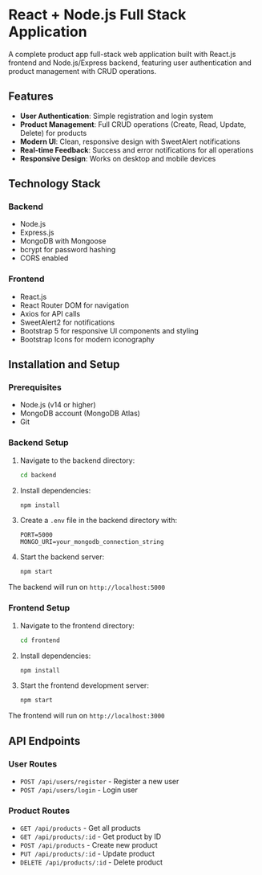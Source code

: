 # React + Node.js Full Stack Application

A complete product app full-stack web application built with React.js frontend and Node.js/Express backend, featuring user authentication and product management with CRUD operations.

## Features

- **User Authentication**: Simple registration and login system
- **Product Management**: Full CRUD operations (Create, Read, Update, Delete) for products
- **Modern UI**: Clean, responsive design with SweetAlert notifications
- **Real-time Feedback**: Success and error notifications for all operations
- **Responsive Design**: Works on desktop and mobile devices

## Technology Stack

### Backend
- Node.js
- Express.js
- MongoDB with Mongoose
- bcrypt for password hashing
- CORS enabled

### Frontend
- React.js 
- React Router DOM for navigation
- Axios for API calls
- SweetAlert2 for notifications
- Bootstrap 5 for responsive UI components and styling
- Bootstrap Icons for modern iconography



## Installation and Setup

### Prerequisites
- Node.js (v14 or higher)
- MongoDB account (MongoDB Atlas)
- Git

### Backend Setup

1. Navigate to the backend directory:
   ```bash
   cd backend
   ```

2. Install dependencies:
   ```bash
   npm install
   ```

3. Create a `.env` file in the backend directory with:
   ```
   PORT=5000
   MONGO_URI=your_mongodb_connection_string
   ```

4. Start the backend server:
   ```bash
   npm start
   ```

The backend will run on `http://localhost:5000`

### Frontend Setup

1. Navigate to the frontend directory:
   ```bash
   cd frontend
   ```

2. Install dependencies:
   ```bash
   npm install
   ```

3. Start the frontend development server:
   ```bash
   npm start
   ```

The frontend will run on `http://localhost:3000`

## API Endpoints

### User Routes
- `POST /api/users/register` - Register a new user
- `POST /api/users/login` - Login user

### Product Routes
- `GET /api/products` - Get all products
- `GET /api/products/:id` - Get product by ID
- `POST /api/products` - Create new product
- `PUT /api/products/:id` - Update product
- `DELETE /api/products/:id` - Delete product

